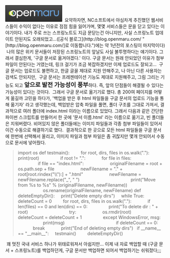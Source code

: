 <img src="openmaru.png" width="179" height="52" />
<http://channy.creation.net/blog/792>
 요약하자면, NC소프트에서 야심차게 추진했던 웹서비스들이 수익이 없다는 이유로 점점 힘을 잃어가며, 몇몇 서비스들은 문을 닫고 있다는 이야기이다. 내가 주로 쓰는 스프링노트도 지금 문닫는건 아니지만, 사실 스프링노트 업데이트 안된지도 오래되었고...([공식 블로그](http://blog.openmaru.com/ "[http://blog.openmaru.com/]로 이동합니다.")에는 약 1년전의 포스팅이 마지막이다)
 나의 많은 위키 문서들이 저장된 스프링노트의 앞날도 사실 불투명하다는 얘기이다. 그래서 결심한게, '구글 문서로 옮겨야겠다.' 이다. 구글 문서는 원래 안되었던 이유가 첨부파일이 안된다는 거였는데, 링크 걸기가 조금 복잡하겠지만 이제 업로드도 잘되고...
 구글 문서는 업로드도 불편하고, 한글 글꼴 제대로 지원 안해주고, 나 아닌 다른 사용자는 검색도 안되지만,
 구글 문서는 프레젠테이션 기능도 제대로 지원해주고, 그림 그리는 기능도 되고 <span style="font-weight: bold;"><span style="font-size: 14pt;">앞으로 발전 가능성이 풍부</span></span>하다. 즉, 앞의 단점들이 해결될 수 있다는 가능성이 있다는 것이다.
 그래서 구글 문서로 옮기기로 했다. 총 200여 페이지를 어떻게 옮길까 고민을 하다가, '백업을 받은 후 html 파일들을 구글 문서의 업로드 기능을 통해 옮기자' 라고 생각했는데, 백업받은 압축 파일을 풀면, 폴더 구조를 그대로 가져서, 결과적으로 여러 폴더에 index.html 이라는 이름으로 있었다. 그래서 다음과 같은 간단한 파이썬 스크립트를 만들어서 한 곳에 '문서 이름.html' 라는 이름으로 옮기고, 빈 폴더들은 지워버렸다. 비어있지 않은 폴더들에는 이미지 파일들과 각종 첨부 파일들이 있어서 이건 수동으로 해결하기로 했다.
 결과적으로 한 곳으로 모든 html 파일들을 구글 문서에 한번에 선택해서 올리고, 이미지 파일과 첨부 파일은 좀 귀찮지만 몇개 안되어서 수동으로 문서에 넣어줬다.

> import os
> def testmain():
>    
>     for root, dirs, files in os.walk("."):
>         print(root)
>        
>         if root != ".":
>             for file in files:
>                
>                 if file == "index.html":
>                     originalFilename = root + os.path.sep + file
>                     newFilename = "." + root\[root.rindex("\\\\"):\] + ".html"
>                     newFilename = newFilename.replace("\_", " ")
>                    
>                     print("Move from %s to %s" % (originalFilename, newFilename))
>                    
>                     os.rename(originalFilename, newFilename)
> def deleteEmptyDir():
>     print("Delete empty dirs")
>     while True:
>         deleteCount = 0
>         for root, dirs, files in os.walk("."):
>             if len(files) == 0 and len(dirs) == 0:
>                 print("To delete dir : " + root)
>                
>                 try:
>                     os.rmdir(root)
>                     deleteCount = deleteCount + 1
>                 except WindowsError, msg:
>                     print(msg)
>                
>                
>         if deleteCount == 0:
>             break
>        
>     print("End of deleting empty dirs")
>  
> if \_\_name\_\_ == "\_\_main\_\_":
>     testmain()
>    
>     deleteEmptyDir()

 꽤 멋진 국내 서비스 하나가 위태로워져서 아쉽지만... 이제 내 자료 백업할 때 (구글 문서 + 스프링노트)를 백업하던게, 구글 문서만 백업하면 되어서 백업하기는 쉬워졌다;;;

